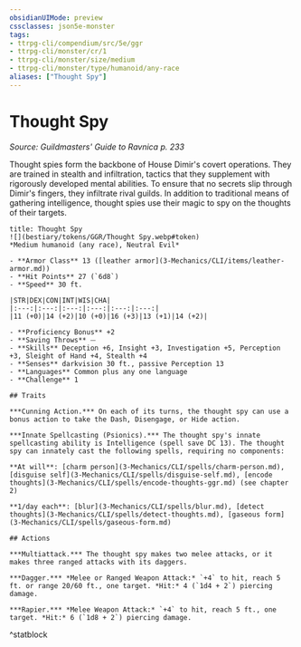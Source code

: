 ```yaml
---
obsidianUIMode: preview
cssclasses: json5e-monster
tags:
- ttrpg-cli/compendium/src/5e/ggr
- ttrpg-cli/monster/cr/1
- ttrpg-cli/monster/size/medium
- ttrpg-cli/monster/type/humanoid/any-race
aliases: ["Thought Spy"]
---
```

# Thought Spy
*Source: Guildmasters' Guide to Ravnica p. 233*  

Thought spies form the backbone of House Dimir's covert operations. They are trained in stealth and infiltration, tactics that they supplement with rigorously developed mental abilities. To ensure that no secrets slip through Dimir's fingers, they infiltrate rival guilds. In addition to traditional means of gathering intelligence, thought spies use their magic to spy on the thoughts of their targets.

```ad-statblock
title: Thought Spy
![](bestiary/tokens/GGR/Thought Spy.webp#token)
*Medium humanoid (any race), Neutral Evil*

- **Armor Class** 13 ([leather armor](3-Mechanics/CLI/items/leather-armor.md))
- **Hit Points** 27 (`6d8`)
- **Speed** 30 ft.

|STR|DEX|CON|INT|WIS|CHA|
|:---:|:---:|:---:|:---:|:---:|:---:|
|11 (+0)|14 (+2)|10 (+0)|16 (+3)|13 (+1)|14 (+2)|

- **Proficiency Bonus** +2
- **Saving Throws** ⏤
- **Skills** Deception +6, Insight +3, Investigation +5, Perception +3, Sleight of Hand +4, Stealth +4
- **Senses** darkvision 30 ft., passive Perception 13
- **Languages** Common plus any one language
- **Challenge** 1

## Traits

***Cunning Action.*** On each of its turns, the thought spy can use a bonus action to take the Dash, Disengage, or Hide action.

***Innate Spellcasting (Psionics).*** The thought spy's innate spellcasting ability is Intelligence (spell save DC 13). The thought spy can innately cast the following spells, requiring no components:

**At will**: [charm person](3-Mechanics/CLI/spells/charm-person.md), [disguise self](3-Mechanics/CLI/spells/disguise-self.md), [encode thoughts](3-Mechanics/CLI/spells/encode-thoughts-ggr.md) (see chapter 2)

**1/day each**: [blur](3-Mechanics/CLI/spells/blur.md), [detect thoughts](3-Mechanics/CLI/spells/detect-thoughts.md), [gaseous form](3-Mechanics/CLI/spells/gaseous-form.md)

## Actions

***Multiattack.*** The thought spy makes two melee attacks, or it makes three ranged attacks with its daggers.

***Dagger.*** *Melee or Ranged Weapon Attack:* `+4` to hit, reach 5 ft. or range 20/60 ft., one target. *Hit:* 4 (`1d4 + 2`) piercing damage.

***Rapier.*** *Melee Weapon Attack:* `+4` to hit, reach 5 ft., one target. *Hit:* 6 (`1d8 + 2`) piercing damage.
```
^statblock
